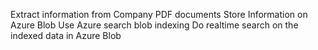 Extract information from Company PDF documents
Store Information on Azure Blob
Use Azure search blob indexing
Do realtime search on the indexed data in Azure Blob
